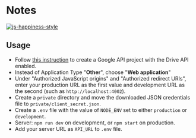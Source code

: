 # Notes

[![js-happiness-style](https://img.shields.io/badge/code%20style-happiness-brightgreen.svg)](https://github.com/JedWatson/happiness)

## Usage

- Follow [this instruction](https://developers.google.com/drive/v3/web/quickstart/nodejs#step_1_turn_on_the_api_name) to create a Google API project with the Drive API enabled.
- Instead of Application Type "**Other**", choose "**Web application**"
- Under "Authorized JavaScript origins" and "Authorized redirect URIs", enter your production URL as the first value and development URL as the second (such as `http://localhost:4002`).
- Create a `private` directory and move the downloaded JSON credentials file to `private/client_secret.json`.
- Create a `.env` file with the value of `NODE_ENV` set to either `production` or `development`.
- Server: `npm run dev` on development, or `npm start` on production.
- Add your server URL as `API_URL` to `.env` file.
